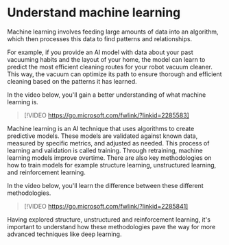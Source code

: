 # Understand machine learning

Machine learning involves feeding large amounts of data into an algorithm, which then processes this data to find patterns and relationships.

For example, if you provide an AI model with data about your past vacuuming habits and the layout of your home, the model can learn to predict the most efficient cleaning routes for your robot vacuum cleaner. This way, the vacuum can optimize its path to ensure thorough and efficient cleaning based on the patterns it has learned.

In the video below, you'll gain a better understanding of what machine learning is.

> [!VIDEO https://go.microsoft.com/fwlink/?linkid=2285583]

Machine learning is an AI technique that uses algorithms to create predictive models. These models are validated against known data, measured by specific metrics, and adjusted as needed. This process of learning and validation is called training. Through retraining, machine learning models improve overtime. There are also key methodologies on how to train models for example structure learning, unstructured learning, and reinforcement learning.

In the video below, you'll learn the difference between these different methodologies.

> [!VIDEO https://go.microsoft.com/fwlink/?linkid=2285841]

Having explored structure, unstructured and reinforcement learning, it's important to understand how these methodologies pave the way for more advanced techniques like deep learning.
